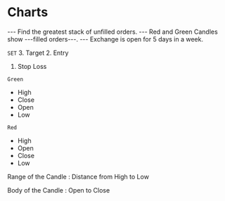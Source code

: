 


# Charts

--- Find the greatest stack of unfilled orders.
--- Red and Green Candles show ---filled orders---.
--- Exchange is open for 5 days in a week.

`SET`
3. Target
2. Entry 
1. Stop Loss

`Green`
* High
* Close
* Open
* Low

`Red`
* High
* Open
* Close
* Low

Range of the Candle
: Distance from High to Low 

Body of the Candle
: Open to Close


<!--stackedit_data:
eyJoaXN0b3J5IjpbMTg1NjA2NTMxOCwtOTAwMzkxMTUzLDczMD
k5ODExNl19
-->